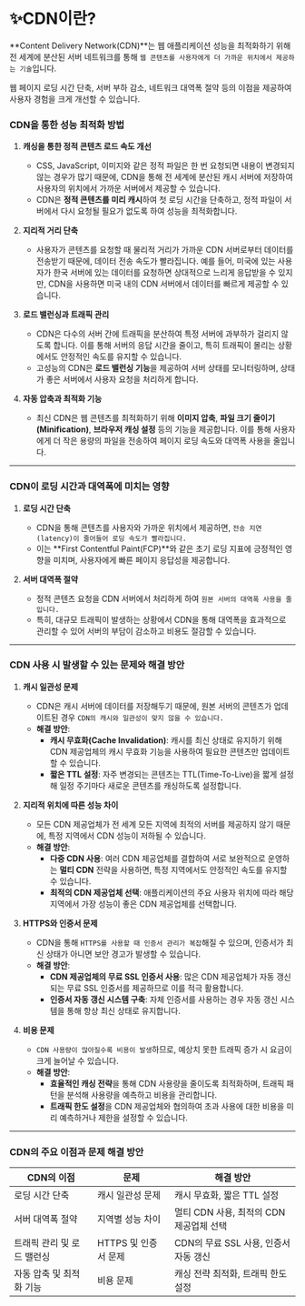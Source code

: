 # ✨CDN이란?

**Content Delivery Network(CDN)**는 웹 애플리케이션 성능을 최적화하기 위해 전 세계에 분산된 서버 네트워크를 통해 `웹 콘텐츠를 사용자에게 더 가까운 위치에서 제공하는 기술`입니다.

웹 페이지 로딩 시간 단축, 서버 부하 감소, 네트워크 대역폭 절약 등의 이점을 제공하여 사용자 경험을 크게 개선할 수 있습니다.

### CDN을 통한 성능 최적화 방법

1. **캐싱을 통한 정적 콘텐츠 로드 속도 개선**

   - CSS, JavaScript, 이미지와 같은 정적 파일은 한 번 요청되면 내용이 변경되지 않는 경우가 많기 때문에, CDN을 통해 전 세계에 분산된 캐시 서버에 저장하여 사용자의 위치에서 가까운 서버에서 제공할 수 있습니다.
   - CDN은 **정적 콘텐츠를 미리 캐시**하여 첫 로딩 시간을 단축하고, 정적 파일이 서버에서 다시 요청될 필요가 없도록 하여 성능을 최적화합니다.

2. **지리적 거리 단축**

   - 사용자가 콘텐츠를 요청할 때 물리적 거리가 가까운 CDN 서버로부터 데이터를 전송받기 때문에, 데이터 전송 속도가 빨라집니다. 예를 들어, 미국에 있는 사용자가 한국 서버에 있는 데이터를 요청하면 상대적으로 느리게 응답받을 수 있지만, CDN을 사용하면 미국 내의 CDN 서버에서 데이터를 빠르게 제공할 수 있습니다.

3. **로드 밸런싱과 트래픽 관리**

   - CDN은 다수의 서버 간에 트래픽을 분산하여 특정 서버에 과부하가 걸리지 않도록 합니다. 이를 통해 서버의 응답 시간을 줄이고, 특히 트래픽이 몰리는 상황에서도 안정적인 속도를 유지할 수 있습니다.
   - 고성능의 CDN은 **로드 밸런싱 기능**을 제공하여 서버 상태를 모니터링하며, 상태가 좋은 서버에서 사용자 요청을 처리하게 합니다.

4. **자동 압축과 최적화 기능**
   - 최신 CDN은 웹 콘텐츠를 최적화하기 위해 **이미지 압축**, **파일 크기 줄이기(Minification)**, **브라우저 캐싱 설정** 등의 기능을 제공합니다. 이를 통해 사용자에게 더 작은 용량의 파일을 전송하여 페이지 로딩 속도와 대역폭 사용을 줄입니다.

---

### CDN이 로딩 시간과 대역폭에 미치는 영향

1. **로딩 시간 단축**

   - CDN을 통해 콘텐츠를 사용자와 가까운 위치에서 제공하면, `전송 지연(latency)이 줄어들어 로딩 속도가 빨라집니다.`
   - 이는 **First Contentful Paint(FCP)**와 같은 초기 로딩 지표에 긍정적인 영향을 미치며, 사용자에게 빠른 페이지 응답성을 제공합니다.

2. **서버 대역폭 절약**
   - 정적 콘텐츠 요청을 CDN 서버에서 처리하게 하여 `원본 서버의 대역폭 사용을 줄입니다.`
   - 특히, 대규모 트래픽이 발생하는 상황에서 CDN을 통해 대역폭을 효과적으로 관리할 수 있어 서버의 부담이 감소하고 비용도 절감할 수 있습니다.

---

### CDN 사용 시 발생할 수 있는 문제와 해결 방안

1. **캐시 일관성 문제**

   - CDN은 캐시 서버에 데이터를 저장해두기 때문에, 원본 서버의 콘텐츠가 업데이트된 경우 `CDN의 캐시와 일관성이 맞지 않을 수 있습니다.`
   - **해결 방안**:
     - **캐시 무효화(Cache Invalidation)**: 캐시를 최신 상태로 유지하기 위해 CDN 제공업체의 캐시 무효화 기능을 사용하여 필요한 콘텐츠만 업데이트할 수 있습니다.
     - **짧은 TTL 설정**: 자주 변경되는 콘텐츠는 TTL(Time-To-Live)을 짧게 설정해 일정 주기마다 새로운 콘텐츠를 캐싱하도록 설정합니다.

2. **지리적 위치에 따른 성능 차이**

   - 모든 CDN 제공업체가 전 세계 모든 지역에 최적의 서버를 제공하지 않기 때문에, 특정 지역에서 CDN 성능이 저하될 수 있습니다.
   - **해결 방안**:
     - **다중 CDN 사용**: 여러 CDN 제공업체를 결합하여 서로 보완적으로 운영하는 **멀티 CDN** 전략을 사용하면, 특정 지역에서도 안정적인 속도를 유지할 수 있습니다.
     - **최적의 CDN 제공업체 선택**: 애플리케이션의 주요 사용자 위치에 따라 해당 지역에서 가장 성능이 좋은 CDN 제공업체를 선택합니다.

3. **HTTPS와 인증서 문제**

   - CDN을 통해 `HTTPS를 사용할 때 인증서 관리가 복잡`해질 수 있으며, 인증서가 최신 상태가 아니면 보안 경고가 발생할 수 있습니다.
   - **해결 방안**:
     - **CDN 제공업체의 무료 SSL 인증서 사용**: 많은 CDN 제공업체가 자동 갱신되는 무료 SSL 인증서를 제공하므로 이를 적극 활용합니다.
     - **인증서 자동 갱신 시스템 구축**: 자체 인증서를 사용하는 경우 자동 갱신 시스템을 통해 항상 최신 상태로 유지합니다.

4. **비용 문제**
   - `CDN 사용량이 많아질수록 비용이 발생`하므로, 예상치 못한 트래픽 증가 시 요금이 크게 늘어날 수 있습니다.
   - **해결 방안**:
     - **효율적인 캐싱 전략**을 통해 CDN 사용량을 줄이도록 최적화하며, 트래픽 패턴을 분석해 사용량을 예측하고 비용을 관리합니다.
     - **트래픽 한도 설정**을 CDN 제공업체와 협의하여 초과 사용에 대한 비용을 미리 예측하거나 제한을 설정할 수 있습니다.

---

### CDN의 주요 이점과 문제 해결 방안

| CDN의 이점                 | 문제                 | 해결 방안                               |
| -------------------------- | -------------------- | --------------------------------------- |
| 로딩 시간 단축             | 캐시 일관성 문제     | 캐시 무효화, 짧은 TTL 설정              |
| 서버 대역폭 절약           | 지역별 성능 차이     | 멀티 CDN 사용, 최적의 CDN 제공업체 선택 |
| 트래픽 관리 및 로드 밸런싱 | HTTPS 및 인증서 문제 | CDN의 무료 SSL 사용, 인증서 자동 갱신   |
| 자동 압축 및 최적화 기능   | 비용 문제            | 캐싱 전략 최적화, 트래픽 한도 설정      |
